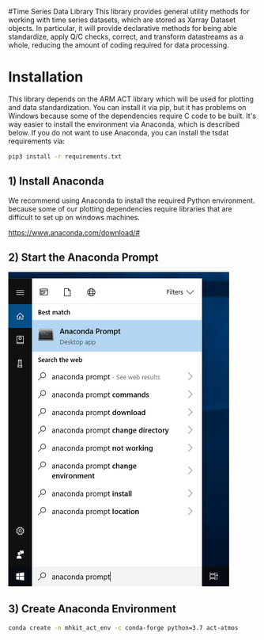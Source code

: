 #Time Series Data Library
This library provides general utility methods for working with 
time series datasets, which are stored as Xarray Dataset objects.
In particular, it will provide declarative methods for being able
standardize, apply Q/C checks, correct, and transform datastreams
as a whole, reducing the amount of coding required for data
processing.

# Installation
This library depends on the ARM ACT library which will be used
for plotting and data standardization.  You can install it via
pip, but it has problems on Windows because some of the 
dependencies require C code to be built.  It's way easier to 
install the environment via Anaconda, which is described below.
If you do not want to use Anaconda, you can install the tsdat
requirements via:

```bash
pip3 install -r requirements.txt
```

## 1) Install Anaconda
We recommend using Anaconda to install the required Python environment.
because some of our plotting dependencies
require libraries that are difficult to set up on windows machines.

https://www.anaconda.com/download/#


## 2) Start the Anaconda Prompt
![image info](./doc/win-anaconda-prompt2.png)

## 3) Create Anaconda Environment
```bash
conda create -n mhkit_act_env -c conda-forge python=3.7 act-atmos
```
